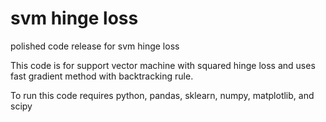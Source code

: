 # svm hinge loss
polished code release for svm hinge loss


This code is for support vector machine with squared hinge loss and uses fast gradient method with backtracking rule.

To run this code requires python, pandas, sklearn, numpy, matplotlib, and scipy
